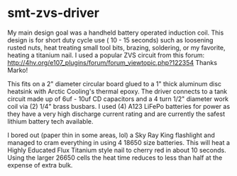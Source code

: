 # smt-zvs-driver

My main design goal was a handheld battery operated induction coil. This design is for short duty cycle use ( 10 - 15 seconds)  such as loosening rusted nuts, heat treating small tool bits, brazing, soldering, or my favorite, heating a titanium nail.
I used a popular ZVS circuit from this forum: http://4hv.org/e107_plugins/forum/forum_viewtopic.php?122354  Thanks Marko!

This fits on a 2" diameter circular board glued to a 1" thick aluminum disc heatsink with Arctic Cooling's thermal epoxy. The driver connects to a tank circuit made up of 6uf - 10uf CD capacitors and a 4 turn 1/2" diameter work coil via (2) 1/4" brass busbars. I used (4) A123 LiFePo batteries for power as they have a very high discharge current rating and are currently the safest lithium battery tech available.

I bored out (paper thin in some areas, lol) a Sky Ray King flashlight and managed to cram everything in using 4 18650 size batteries. This will heat a Highly Educated Flux Titanium style nail to cherry red in about 10 seconds. Using the larger 26650 cells the heat time reduces to less than half at the expense of extra bulk.
